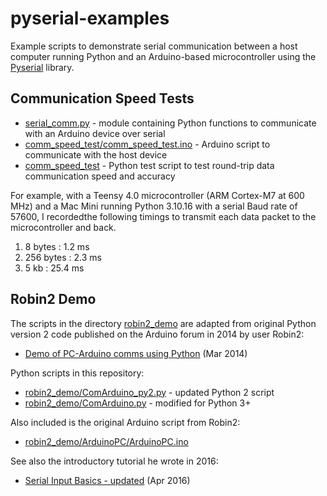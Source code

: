 # pyserial-examples

Example scripts to demonstrate serial communication between a host computer running Python and an Arduino-based microcontroller using the [Pyserial](https://pyserial.readthedocs.io/en/latest/) library.

## Communication Speed Tests

- [serial_comm.py](serial_comm.py) - module containing Python functions to communicate with an Arduino device over serial
- [comm_speed_test/comm_speed_test.ino](comm_speed_test/comm_speed_test.ino) - Arduino script to communicate with the host device
- [comm_speed_test](comm_speed_test) - Python test script to test round-trip data communication speed and accuracy

For example, with a Teensy 4.0 microcontroller (ARM Cortex-M7 at 600 MHz) and a Mac Mini running Python 3.10.16 with a serial Baud rate of 57600, I recordedthe following timings to transmit each data packet to the microcontroller and back.

1. 8 bytes : 1.2 ms
2. 256 bytes : 2.3 ms
3. 5 kb : 25.4 ms

## Robin2 Demo

The scripts in the directory [robin2_demo](robin2_demo) are adapted from original Python version 2 code published on the Arduino forum in 2014 by user Robin2:
- [Demo of PC-Arduino comms using Python](https://forum.arduino.cc/t/demo-of-pc-arduino-comms-using-python/219184) (Mar 2014)

Python scripts in this repository:
- [robin2_demo/ComArduino_py2.py](robin2_demo/ComArduino_py2.py) - updated Python 2 script
- [robin2_demo/ComArduino.py](robin2_demo/ComArduino.py) - modified for Python 3+

Also included is the original Arduino script from Robin2:
- [robin2_demo/ArduinoPC/ArduinoPC.ino](robin2_demo/ArduinoPC/ArduinoPC.ino)


See also the introductory tutorial he wrote in 2016:
 - [Serial Input Basics - updated](https://forum.arduino.cc/t/serial-input-basics-updated/382007) (Apr 2016)
